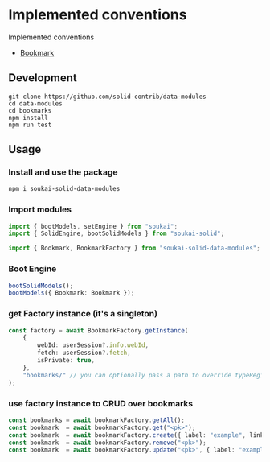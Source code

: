 # Implemented conventions
Implemented conventions

- [Bookmark](https://pdsinterop.org/conventions/bookmark/)

## Development
```
git clone https://github.com/solid-contrib/data-modules
cd data-modules
cd bookmarks
npm install
npm run test
```

## Usage

### Install and use the package
```bash
npm i soukai-solid-data-modules
```

### Import modules

```ts
import { bootModels, setEngine } from "soukai";
import { SolidEngine, bootSolidModels } from "soukai-solid";

import { Bookmark, BookmarkFactory } from "soukai-solid-data-modules";
```
### Boot Engine
```ts
bootSolidModels();
bootModels({ Bookmark: Bookmark });
```

### get Factory instance (it's a singleton)
```ts
const factory = await BookmarkFactory.getInstance(
    {
        webId: userSession?.info.webId,
        fetch: userSession?.fetch,
        isPrivate: true,
    },
    "bookmarks/" // you can optionally pass a path to override typeRegistration
);
```

### use factory instance to CRUD over bookmarks
```ts
const bookmarks = await bookmarkFactory.getAll();
const bookmark  = await bookmarkFactory.get("<pk>");
const bookmark  = await bookmarkFactory.create({ label: "example", link: "https://example.com", hasTopic: "Topic" });
const bookmark  = await bookmarkFactory.remove("<pk>");
const bookmark  = await bookmarkFactory.update("<pk>", { label: "example", link: "https://example.com", hasTopic: "Topic"  });
```
